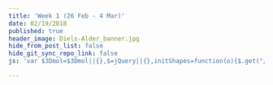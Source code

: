 ```yaml
---
title: 'Week 1 (26 Feb - 4 Mar)'
date: 02/19/2018
published: true
header_image: Diels-Alder_banner.jpg
hide_from_post_list: false
hide_git_sync_repo_link: false
js: 'var $3Dmol=$3Dmol||{},$=jQuery||{},initShapes=function(o){$.get("/home/week-03/cp.cub",function(e){var a=new $3Dmol.VolumeData(e,"cube");o.addIsosurface(a,{isoval:.01,color:"blue",alpha:.95,smoothness:10}),o.addIsosurface(a,{isoval:-.01,color:"red",alpha:.95,smoothness:10}),o.setStyle({},{stick:{}}),o.zoomTo(),o.render()},"text")};'

---
```


<div style="height: 300px; width: 300px; position: relative;" class='viewer_3Dmoljs' data-href='/home/week-03/cp.sdf' data-datatype='sdf' data-callback='initShapes' data-backgroundcolor='0xf6f6f6'></div>
